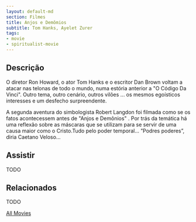 ```yaml
---
layout: default-md
section: Filmes
title: Anjos e Demômios
subtitle: Tom Hanks, Ayelet Zurer
tags: 
- movie
- spiritualist-movie
---
```


## Descrição
O diretor Ron Howard, o ator Tom Hanks e o escritor Dan Brown  voltam a atacar nas telonas de todo o mundo, numa estória anterior a "O Código Da Vinci". Outro tema, outro cenário, outros vilões ... os mesmos  egoísticos interesses e um desfecho surpreendente.

A segunda aventura do simbologista  Robert Langdon  foi filmada como se  os fatos acontecessem  antes de "Anjos e Demônios" .
Por trás da temática há uma reflexão sobre as máscaras que se utilizam para  se servir de uma causa maior como o Cristo.Tudo pelo poder temporal...
”Podres poderes”, diria Caetano Veloso...

## Assistir
TODO

## Relacionados
TODO


<a href="/movies" class="button">All Movies</a>